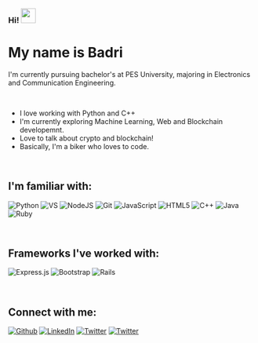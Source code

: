 ### Hi! <img src="https://raw.githubusercontent.com/iampavangandhi/iampavangandhi/master/gifs/Hi.gif" width="30px">

# My name is Badri 
I'm currently pursuing bachelor's at PES University, majoring in Electronics and Communication Engineering.

<br />

- I love working with Python and C++
- I'm currently exploring Machine Learning, Web and Blockchain developemnt.
- Love to talk about crypto and blockchain!
- Basically, I'm a biker who loves to code.

<br />

## I'm familiar with:
<p>

<img alt="Python" src="https://img.shields.io/badge/-Python-3776AB?style=flat-square&logo=python&logoColor=white" />
<img alt="VS" src="https://img.shields.io/badge/language-System%20Verilog-blue" />
<img alt="NodeJS" src="https://img.shields.io/badge/node.js-%2343853D.svg?&style=for-the-badge&logo=node.js&logoColor=white" />	
<img alt="Git" src="https://img.shields.io/badge/git-%23F05033.svg?style=for-the-badge&logo=git&logoColor=white"/>
<img alt="JavaScript" src="https://img.shields.io/badge/javascript-%23323330.svg?style=for-the-badge&logo=javascript&logoColor=%23F7DF1E" />
<img alt="HTML5" src="https://img.shields.io/badge/html5-%23E34F26.svg?style=for-the-badge&logo=html5&logoColor=white" />
<img alt="C++" src="https://img.shields.io/badge/c++-%2300599C.svg?style=for-the-badge&logo=c%2B%2B&logoColor=white" />
<img alt="Java" src="https://img.shields.io/badge/java-%23ED8B00.svg?style=for-the-badge&logo=java&logoColor=white" />
<img alt="Ruby" src="https://img.shields.io/badge/ruby-%23CC342D.svg?style=for-the-badge&logo=ruby&logoColor=white"/>
</p>
<br />

## Frameworks I've worked with: 
<p>
<img alt="Express.js" src="https://img.shields.io/badge/express.js-%23404d59.svg?style=for-the-badge&logo=express&logoColor=%2361DAFB"/>
<img alt="Bootstrap" src="https://img.shields.io/badge/bootstrap-%23563D7C.svg?style=for-the-badge&logo=bootstrap&logoColor=white"/>
<img alt="Rails" src="https://img.shields.io/badge/rails-%23CC0000.svg?style=for-the-badge&logo=ruby-on-rails&logoColor=white"/>
</p>
<br />

## Connect with me:
<p>
<a href="https://github.com/badrinadhgupta" target="_blank"><img alt="Github" src="https://img.shields.io/badge/GitHub-%2312100E.svg?&style=flat-square&logo=Github&logoColor=white" /></a> 
<a href="https://www.linkedin.com/in/badri-nerella-6166a81b7/" target="_blank"><img alt="LinkedIn" src="https://img.shields.io/badge/linkedin-%230077B5.svg?&style=flat-square&logo=linkedin&logoColor=white" /></a>
<a href="https://twitter.com/badri_nerella" target="_blank"><img alt="Twitter" src="https://img.shields.io/badge/twitter-%231DA1F2.svg?&style=flat-square&logo=twitter&logoColor=white" /></a> 
<a href="mailto:nerella.rabasa@gmail.com?subject=From your Github Profile" target="_blank"><img alt="Twitter" src="https://img.shields.io/badge/gmail-%231DA1F2.svg?&style=flat-square&logo=twitter&logoColor=white" /></a> 
</p>
